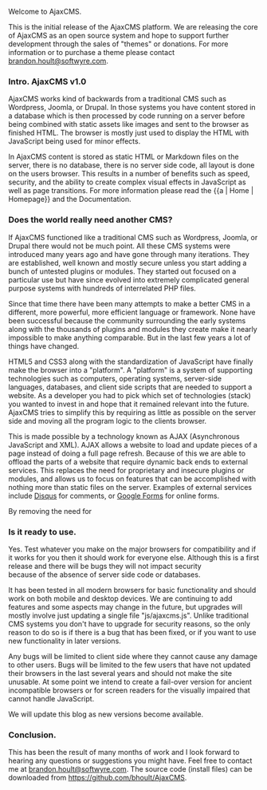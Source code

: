 Welcome to AjaxCMS.

This is the initial release of the AjaxCMS platform.  We are releasing the core of AjaxCMS as an open source system and hope to support further development through the sales of "themes" or donations.  For more
information or to purchase a theme please contact <brandon.hoult@softwyre.com>.

### Intro.  AjaxCMS v1.0
AjaxCMS works kind of backwards from a traditional CMS such as Wordpress, Joomla, or Drupal.  In those systems you have content stored in a database which is then processed by code running on a server before
being combined with static assets like images and sent to the browser as finished HTML.  The browser is mostly just used to display the HTML with JavaScript being used for minor effects.

In AjaxCMS content is stored as static HTML or Markdown files on the server, there is no database, there is no server side code, all layout is done on the users browser.  This results in a number of benefits 
such as speed, security, and the ability to create complex visual effects in JavaScript as well as page transitions.  For more information please read the {{a | Home | Homepage}} and the Documentation.

### Does the world really need another CMS?
If AjaxCMS functioned like a traditional CMS such as Wordpress, Joomla, or Drupal there would not be much point.  All these CMS systems were introduced many years ago and have gone through many iterations.  They are 
established, well known and mostly secure unless you start adding a bunch of untested plugins or modules.  They started out focused on a particular use but have since evolved into extremely complicated general purpose 
systems with hundreds of interrelated PHP files.  

Since that time there have been many attempts to make a better CMS in a different, more powerful, more efficient language or framework. None have been successful because the community surrounding the early systems 
along with the thousands of plugins and modules they create make it nearly impossible to make anything comparable.  But in the last few years a lot of things have changed.

HTML5 and CSS3 along with the standardization of JavaScript have finally make the browser into a "platform".  A "platform" is a system of supporting technologies such as computers, operating systems, server-side languages,
databases, and client side scripts that are needed to support a website.  As a developer you had to pick which set of technologies (stack) you wanted to invest in and hope that it remained relevant into the future.
AjaxCMS tries to simplify this by requiring as little as possible on the server side and moving all the program logic to the clients browser.

This is made possible by a technology known as AJAX (Asynchronous JavaScript and XML).  AJAX allows a website to load and update pieces of a page instead of doing a full page refresh.  Because of this we are able to 
offload the parts of a website that require dynamic back ends to external services.  This replaces the need for proprietary and insecure plugins or modules, and allows us to focus on features that can be accomplished
with nothing more than static files on the server. Examples of external services include [Disqus](https://disqus.com/) for comments, or [Google Forms](https://forms.google.com) for online forms.

By removing the need for 

### Is it ready to use.
Yes.  Test whatever you make on the major browsers for compatibility and if it works for you then it should work for everyone else.  Although this is a first release and there will be bugs they will not impact security  
because of the absence of server side code or databases.

It has been tested in all modern browsers for basic functionality and should work on both mobile and desktop devices.  We are continuing to add features and some aspects may change in the future, but upgrades will mostly
involve just updating a single file "js/ajaxcms.js".  Unlike traditional CMS systems you don't have to upgrade for security reasons, so the only reason to do so is if there is a bug that has been fixed, or if you want 
to use new functionality in later versions.

Any bugs will be limited to client side where they cannot cause any damage to other users.  Bugs will be limited to the few users that have not updated their browsers in the last several years and should not make the site
unusable.  At some point we intend to create a fail-over version for ancient incompatible browsers or for screen readers for the visually impaired that cannot handle JavaScript.

We will update this blog as new versions become available.

### Conclusion.

This has been the result of many months of work and I look forward to hearing any questions or suggestions you might have.  Feel free to contact me at <brandon.hoult@softwyre.com>.
The source code (install files) can be downloaded from https://github.com/bhoult/AjaxCMS.

<div id="disqus_thread"></div>
<script>
var disqus_config = function () {
    this.page.url = window.location.href;  
    this.page.identifier = ajaxcms_page_id; 
};

(function() { // DON'T EDIT BELOW THIS LINE
    var d = document, s = d.createElement('script');
    s.src = '//ajaxcms-org.disqus.com/embed.js';
    s.setAttribute('data-timestamp', +new Date());
    (d.head || d.body).appendChild(s);
})();
</script>
